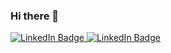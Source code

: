 ### Hi there 👋

<div id="badges">
  <a href="https://www.linkedin.com/in/ashley-barcel/">
    <img src="https://img.shields.io/badge/LinkedIn-blue?style=for-the-badge&logo=linkedin&logoColor=white" alt="LinkedIn Badge"/>
  </a>

<a href = "mailto:abc@example.com?subject = Feedback&body = Message">
<img src="https://img.shields.io/badge/LinkedIn-blue?style=for-the-badge&logo=linkedin&logoColor=white" alt="LinkedIn Badge"/>
</a>

</div>

<!--
**BintAmun/BintAmun** is a ✨ _special_ ✨ repository because its `README.md` (this file) appears on your GitHub profile.


Here are some ideas to get you started:

- 🔭 I’m currently working on ...
- 🌱 I’m currently learning ...
- 👯 I’m looking to collaborate on ...
- 🤔 I’m looking for help with ...
- 💬 Ask me about ...
- 📫 How to reach me: ...
- 😄 Pronouns: ...
- ⚡ Fun fact: ...
-->
